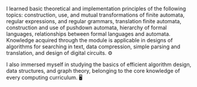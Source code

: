 I learned basic theoretical and implementation principles 
of the following topics: construction, use, and mutual transformations of 
finite automata, regular expressions, and regular grammars, translation 
finite automata, construction and use of pushdown automata, hierarchy of 
formal languages, relationships between formal languages and automata. 
Knowledge acquired through the module is applicable in designs of 
algorithms for searching in text, data compression, simple parsing and 
translation, and design of digital circuits. ⚙️

I also immersed myself in studying the basics of efficient algorithm 
design, data structures, and graph theory, belonging to the core 
knowledge of every computing curriculum. 🖥
